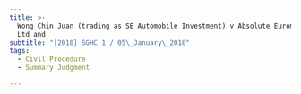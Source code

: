 ```yaml
---
title: >-
  Wong Chin Juan (trading as SE Automobile Investment) v Absolute Euromotors Pte
  Ltd and
subtitle: "[2010] SGHC 1 / 05\_January\_2010"
tags:
  - Civil Procedure
  - Summary Judgment

---
```


